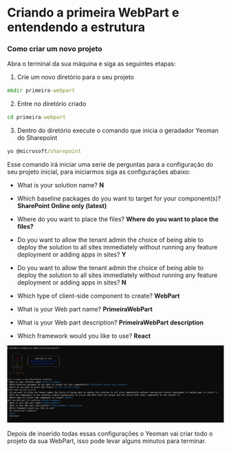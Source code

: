 # Criando a primeira WebPart e entendendo a estrutura

### Como criar um novo projeto

Abra o terminal da sua máquina e siga as seguintes etapas:

1. Crie um novo diretório para o seu projeto

```cmd
mkdir primeira-webpart
```

2. Entre no diretório criado

```cmd
cd primeira-webpart
```

3. Dentro do diretório execute o comando que inicia o geradador Yeoman do Sharepoint

```cmd
yo @microsoft/sharepoint
```

  Esse comando irá iniciar uma serie de perguntas para a configuração do seu projeto inicial, para iniciarmos siga as configurações abaixo:

  - What is your solution name? **N**
  - Which baseline packages do you want to target for your component(s)? **SharePoint Online only (latest)**
  - Where do you want to place the files? **Where do you want to place the files?**
  - Do you want to allow the tenant admin the choice of being able to deploy the solution to all sites immediately without running any feature deployment or adding apps in sites? **Y**
  - Do you want to allow the tenant admin the choice of being able to deploy the solution to all sites immediately without running any feature deployment or adding apps in sites? **N**
  - Which type of client-side component to create? **WebPart**
  
  - What is your Web part name? **PrimeiraWebPart**
  - What is your Web part description? **PrimeiraWebPart description**
  - Which framework would you like to use? **React**

![Prompts Yeoman](https://github.com/rogeriomattos/curso-sharepoint-framework/blob/master/02%20-%20Criando%20a%20primeira%20WebPart%20e%20entendendo%20a%20estrutura/assets/promptsYeomanSharePoint.PNG)

Depois de inserido todas essas configurações o Yeoman vai criar todo o projeto da sua WebPart, isso pode levar alguns minutos para terminar.

